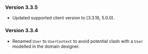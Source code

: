 ### Version 3.3.5

- Updated supported client version to [3.3.16, 5.0.0).

### Version 3.3.4

- Renamed `User` to `UserContext` to avoid potential clash with a `User` modelled in the domain designer.
